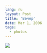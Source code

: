 ```yaml
---
lang: ru
layout: Post
title: 'Вечер'
date: Mar 1, 2006
tags:
  - photos
---
```


![](http://wow.sapegin.me/2H1I3N0K0S3t/F0098-0024.jpg)

